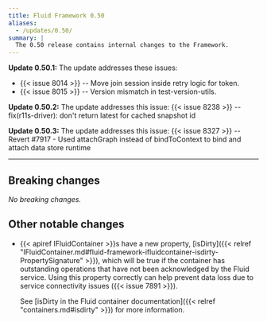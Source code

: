 ```yaml
---
title: Fluid Framework 0.50
aliases:
  - /updates/0.50/
summary: |
  The 0.50 release contains internal changes to the Framework.
---
```


**Update 0.50.1:** The update addresses these issues:

- {{< issue 8014 >}} -- Move join session inside retry logic for token.
- {{< issue 8015 >}} -- Version mismatch in test-version-utils.

**Update 0.50.2:** The update addresses this issue: {{< issue 8238 >}} -- fix(r11s-driver): don't return latest for cached snapshot id

**Update 0.50.3:** The update addresses this issue: {{< issue 8327 >}} -- Revert #7917 - Used attachGraph instead of bindToContext to bind and attach data store runtime


---

## Breaking changes

*No breaking changes.*

## Other notable changes

- {{< apiref IFluidContainer >}}s have a new property,
  [isDirty]({{< relref "IFluidContainer.md#fluid-framework-ifluidcontainer-isdirty-PropertySignature" >}}), which will be true if
  the container has outstanding operations that have not been acknowledged by the Fluid service. Using this property
  correctly can help prevent data loss due to service connectivity issues ({{< issue 7891 >}}).

  See [isDirty in the Fluid container documentation]({{< relref "containers.md#isdirty" >}}) for more information.
